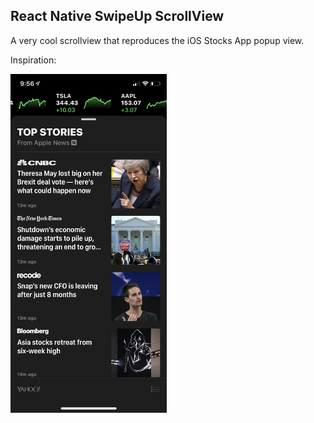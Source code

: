 ## React Native SwipeUp ScrollView

A very cool scrollview that reproduces the iOS Stocks App popup view.

Inspiration:

<img src="./stocks-app-screenshot.jpeg" width="250" alt="iOS Stocks App" />
